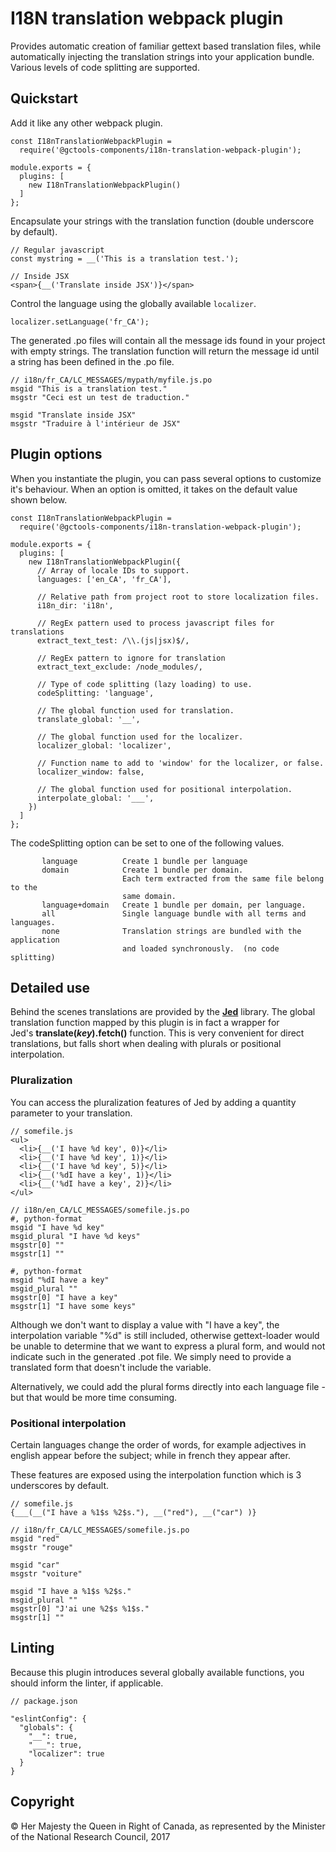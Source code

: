 # I18N translation webpack plugin

Provides automatic creation of familiar gettext based translation files,
while automatically injecting the translation strings into your application
bundle.  Various levels of code splitting are supported.

## Quickstart

Add it like any other webpack plugin.

```
const I18nTranslationWebpackPlugin =
  require('@gctools-components/i18n-translation-webpack-plugin');

module.exports = {
  plugins: [
    new I18nTranslationWebpackPlugin()
  ]
};
```

Encapsulate your strings with the translation function (double underscore by
default).

```
// Regular javascript
const mystring = __('This is a translation test.');

// Inside JSX
<span>{__('Translate inside JSX')}</span>
```

Control the language using the globally available `localizer`.

```
localizer.setLanguage('fr_CA');
```

The generated .po files will contain all the message ids found in your
project with empty strings.  The translation function will return the
message id until a string has been defined in the .po file.

```
// i18n/fr_CA/LC_MESSAGES/mypath/myfile.js.po
msgid "This is a translation test."
msgstr "Ceci est un test de traduction."

msgid "Translate inside JSX"
msgstr "Traduire à l'intérieur de JSX"
```

## Plugin options
When you instantiate the plugin, you can pass several options to customize
it's behaviour.  When an option is omitted, it takes on the default
value shown below.

```
const I18nTranslationWebpackPlugin =
  require('@gctools-components/i18n-translation-webpack-plugin');

module.exports = {
  plugins: [
    new I18nTranslationWebpackPlugin({
      // Array of locale IDs to support.
      languages: ['en_CA', 'fr_CA'],

      // Relative path from project root to store localization files.
      i18n_dir: 'i18n',

      // RegEx pattern used to process javascript files for translations
      extract_text_test: /\\.(js|jsx)$/,

      // RegEx pattern to ignore for translation
      extract_text_exclude: /node_modules/,

      // Type of code splitting (lazy loading) to use.
      codeSplitting: 'language',

      // The global function used for translation.
      translate_global: '__',

      // The global function used for the localizer.
      localizer_global: 'localizer',

      // Function name to add to 'window' for the localizer, or false.
      localizer_window: false,

      // The global function used for positional interpolation.
      interpolate_global: '___',
    })
  ]
};
```

The codeSplitting option can be set to one of the following values.

```
       language          Create 1 bundle per language
       domain            Create 1 bundle per domain.
                         Each term extracted from the same file belong to the
                         same domain.
       language+domain   Create 1 bundle per domain, per language.
       all               Single language bundle with all terms and languages.
       none              Translation strings are bundled with the application
                         and loaded synchronously.  (no code splitting)

```

## Detailed use
Behind the scenes translations are provided by the **[Jed](https://messageformat.github.io/Jed/)**
library.  The global translation function mapped by this plugin is in
fact a wrapper for Jed's **translate(<i>key</i>).fetch()** function.  This is
very convenient for direct translations, but falls short when dealing with
plurals or positional interpolation.

### Pluralization
You can access the pluralization features of Jed by adding a quantity
parameter to your translation.

```
// somefile.js
<ul>
  <li>{__('I have %d key', 0)}</li>
  <li>{__('I have %d key', 1)}</li>
  <li>{__('I have %d key', 5)}</li>
  <li>{__('%dI have a key', 1)}</li>
  <li>{__('%dI have a key', 2)}</li>
</ul>

// i18n/en_CA/LC_MESSAGES/somefile.js.po
#, python-format
msgid "I have %d key"
msgid_plural "I have %d keys"
msgstr[0] ""
msgstr[1] ""

#, python-format
msgid "%dI have a key"
msgid_plural ""
msgstr[0] "I have a key"
msgstr[1] "I have some keys"
```

Although we don&apos;t want to display a value with &quot;I have a
key&quot;, the interpolation variable &quot;%d&quot; is still included,
otherwise gettext-loader would be unable to determine that we want to
express a plural form, and would not indicate such in the generated .pot
file.  We simply need to provide a translated form that doesn&apos;t
include the variable.

Alternatively, we could add the plural forms directly into each language
file - but that would be more time consuming.

### Positional interpolation</h4>
Certain languages change the order of words, for example adjectives in
english appear before the subject; while in french they appear after.

These features are exposed using the interpolation function which is 3
underscores by default.

```
// somefile.js
{___(__("I have a %1$s %2$s."), __("red"), __("car") )}

// i18n/fr_CA/LC_MESSAGES/somefile.js.po
msgid "red"
msgstr "rouge"

msgid "car"
msgstr "voiture"

msgid "I have a %1$s %2$s."
msgid_plural ""
msgstr[0] "J'ai une %2$s %1$s."
msgstr[1] ""
```


## Linting
Because this plugin introduces several globally available functions, you
should inform the linter, if applicable.

```
// package.json

"eslintConfig": {
  "globals": {
    "__": true,
    "___": true,
    "localizer": true
  }
}
```

## Copyright
© Her Majesty the Queen in Right of Canada, as represented by the Minister of
the National Research Council, 2017
